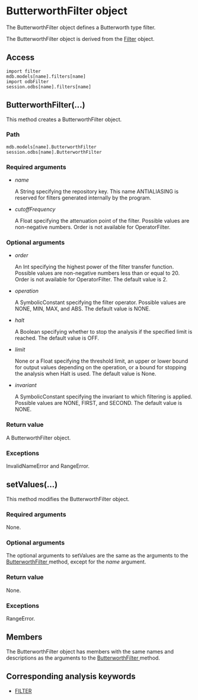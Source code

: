 # ButterworthFilter object

The ButterworthFilter object defines a Butterworth type filter.

The ButterworthFilter object is derived from the [Filter](https://help.3ds.com/2022/english/DSSIMULIA_Established/SIMACAEKERRefMap/simaker-c-filterpyc.htm?ContextScope=all) object.

## Access

```
import filter
mdb.models[name].filters[name]
import odbFilter
session.odbs[name].filters[name]
```

## ButterworthFilter(...)



This method creates a ButterworthFilter object.



### Path

```
mdb.models[name].ButterworthFilter
session.odbs[name].ButterworthFilter
```

### Required arguments

- *name*

  A String specifying the repository key. This name ANTIALIASING is reserved for filters generated internally by the program.

- *cutoffFrequency*

  A Float specifying the attenuation point of the filter. Possible values are non-negative numbers. Order is not available for OperatorFilter.

### Optional arguments

- *order*

  An Int specifying the highest power of the filter transfer function. Possible values are non-negative numbers less than or equal to 20. Order is not available for OperatorFilter. The default value is 2.

- *operation*

  A SymbolicConstant specifying the filter operator. Possible values are NONE, MIN, MAX, and ABS. The default value is NONE.

- *halt*

  A Boolean specifying whether to stop the analysis if the specified limit is reached. The default value is OFF.

- *limit*

  None or a Float specifying the threshold limit, an upper or lower bound for output values depending on the operation, or a bound for stopping the analysis when Halt is used. The default value is None.

- *invariant*

  A SymbolicConstant specifying the invariant to which filtering is applied. Possible values are NONE, FIRST, and SECOND. The default value is NONE.

### Return value

A ButterworthFilter object.

### Exceptions

InvalidNameError and RangeError.



## setValues(...)



This method modifies the ButterworthFilter object.



### Required arguments

None.

### Optional arguments

The optional arguments to setValues are the same as the arguments to the [ButterworthFilter ](https://help.3ds.com/2022/english/DSSIMULIA_Established/SIMACAEKERRefMap/simaker-c-butterworthfilterpyc.htm?ContextScope=all#simaker-butterworthfilterbutterworthfilterpyc)method, except for the *name* argument.

### Return value

None.

### Exceptions

RangeError.



## Members

The ButterworthFilter object has members with the same names and descriptions as the arguments to the [ButterworthFilter ](https://help.3ds.com/2022/english/DSSIMULIA_Established/SIMACAEKERRefMap/simaker-c-butterworthfilterpyc.htm?ContextScope=all#simaker-butterworthfilterbutterworthfilterpyc)method.



## Corresponding analysis keywords

- [FILTER](https://help.3ds.com/2022/english/DSSIMULIA_Established/SIMACAEKEYRefMap/simakey-r-filter.htm?ContextScope=all#simakey-r-filter)
